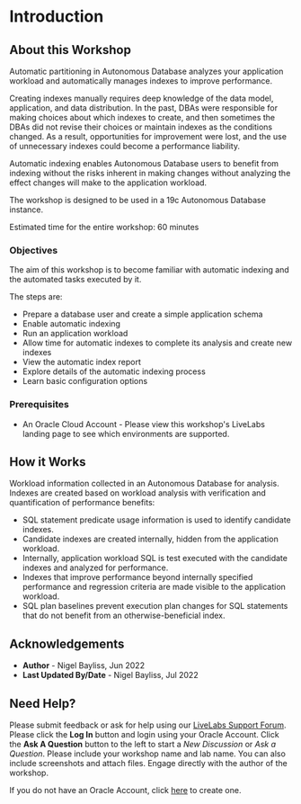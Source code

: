 # Introduction #

## About this Workshop ##

Automatic partitioning in Autonomous Database analyzes your application workload and automatically manages indexes to improve performance.

Creating indexes manually requires deep knowledge of the data model, application, and data distribution. In the past, DBAs were responsible for making choices about which indexes to create, and then sometimes the DBAs did not revise their choices or maintain indexes as the conditions changed. As a result, opportunities for improvement were lost, and the use of unnecessary indexes could become a performance liability.

Automatic indexing enables Autonomous Database users to benefit from indexing without the risks inherent in making changes without analyzing the effect changes will make to the application workload.

The workshop is designed to be used in a 19c Autonomous Database instance.

Estimated time for the entire workshop: 60 minutes

### Objectives
The aim of this workshop is to become familiar with automatic indexing and the automated tasks executed by it. 

The steps are:

- Prepare a database user and create a simple application schema
- Enable automatic indexing
- Run an application workload
- Allow time for automatic indexes to complete its analysis and create new indexes
- View the automatic index report
- Explore details of the automatic indexing process
- Learn basic configuration options

### Prerequisites
- An Oracle Cloud Account - Please view this workshop's LiveLabs landing page to see which environments are supported.

## How it Works

Workload information collected in an Autonomous Database for analysis. Indexes are created based on workload analysis with verification and quantification of performance benefits:

- SQL statement predicate usage information is used to identify candidate indexes.
- Candidate indexes are created internally, hidden from the application workload.
- Internally, application workload SQL is test executed with the candidate indexes and analyzed for performance.
- Indexes that improve performance beyond internally specified performance and regression criteria are made visible to the application workload.
- SQL plan baselines prevent execution plan changes for SQL statements that do not benefit from an otherwise-beneficial index.


## Acknowledgements
* **Author** - Nigel Bayliss, Jun 2022 
* **Last Updated By/Date** - Nigel Bayliss, Jul 2022

## Need Help?
Please submit feedback or ask for help using our [LiveLabs Support Forum](https://community.oracle.com/tech/developers/categories/livelabsdiscussions). Please click the **Log In** button and login using your Oracle Account. Click the **Ask A Question** button to the left to start a *New Discussion* or *Ask a Question*.  Please include your workshop name and lab name.  You can also include screenshots and attach files.  Engage directly with the author of the workshop.

If you do not have an Oracle Account, click [here](https://profile.oracle.com/myprofile/account/create-account.jspx) to create one.